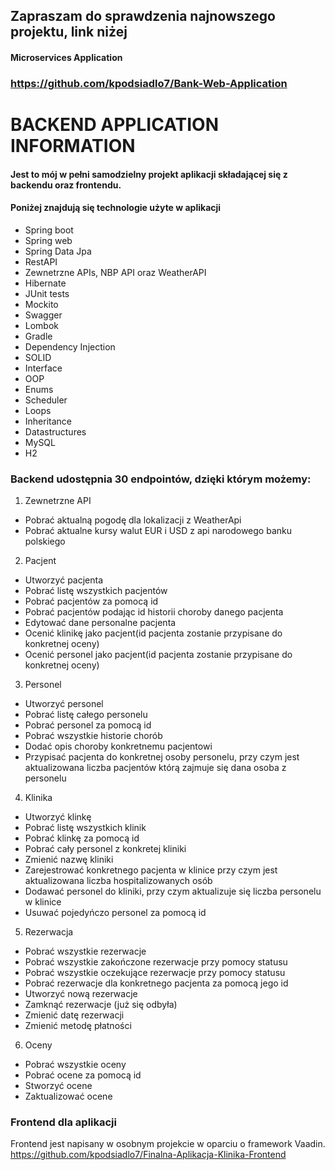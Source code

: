 ## Zapraszam do sprawdzenia najnowszego projektu, link niżej
#### Microservices Application
### https://github.com/kpodsiadlo7/Bank-Web-Application

#
#
#
#
#
#
#
#
#
#
#
#
#
#
#



# BACKEND APPLICATION INFORMATION
#### Jest to mój w pełni samodzielny projekt aplikacji składającej się z backendu oraz frontendu.


#### Poniżej znajdują się technologie użyte w aplikacji
* Spring boot
* Spring web
* Spring Data Jpa
* RestAPI
* Zewnetrzne APIs, NBP API oraz WeatherAPI
* Hibernate
* JUnit tests
* Mockito
* Swagger
* Lombok
* Gradle
* Dependency Injection
* SOLID
* Interface
* OOP
* Enums
* Scheduler
* Loops
* Inheritance
* Datastructures
* MySQL
* H2


###
### Backend udostępnia 30 endpointów, dzięki którym możemy:
1. Zewnetrzne API
* Pobrać aktualną pogodę dla lokalizacji z WeatherApi
* Pobrać aktualne kursy walut EUR i USD z api narodowego banku polskiego
2. Pacjent
* Utworzyć pacjenta
* Pobrać listę wszystkich pacjentów
* Pobrać pacjentów za pomocą id
* Pobrać pacjentów podając id historii choroby danego pacjenta
* Edytować dane personalne pacjenta
* Ocenić klinikę jako pacjent(id pacjenta zostanie przypisane do konkretnej oceny)
* Ocenić personel jako pacjent(id pacjenta zostanie przypisane do konkretnej oceny)
3. Personel
* Utworzyć personel
* Pobrać listę całego personelu
* Pobrać personel za pomocą id
* Pobrać wszystkie historie chorób
* Dodać opis choroby konkretnemu pacjentowi
* Przypisać pacjenta do konkretnej osoby personelu, przy czym jest aktualizowana liczba pacjentów którą zajmuje się dana osoba z personelu
4. Klinika
* Utworzyć klinkę
* Pobrać listę wszystkich klinik
* Pobrać klinkę za pomocą id
* Pobrać cały personel z konkretej kliniki
* Zmienić nazwę kliniki
* Zarejestrować konkretnego pacjenta w klinice przy czym jest aktualizowana liczba hospitalizowanych osób
* Dodawać personel do kliniki, przy czym aktualizuje się liczba personelu w klinice
* Usuwać pojedyńczo personel za pomocą id
5. Rezerwacja
* Pobrać wszystkie rezerwacje
* Pobrać wszystkie zakończone rezerwacje przy pomocy statusu
* Pobrać wszystkie oczekujące rezerwacje przy pomocy statusu
* Pobrać rezerwacje dla konkretnego pacjenta za pomocą jego id
* Utworzyć nową rezerwacje
* Zamknąć rezerwacje (już się odbyła)
* Zmienić datę rezerwacji
* Zmienić metodę płatności
6. Oceny
* Pobrać wszystkie oceny
* Pobrać ocene za pomocą id
* Stworzyć ocene
* Zaktualizować ocene
####
### Frontend dla aplikacji
Frontend jest napisany w osobnym projekcie w oparciu o framework Vaadin.
https://github.com/kpodsiadlo7/Finalna-Aplikacja-Klinika-Frontend
